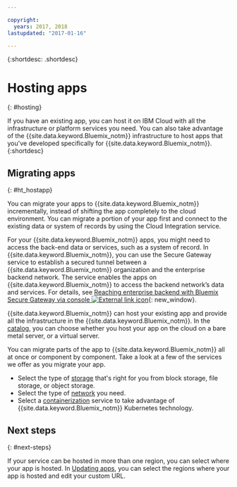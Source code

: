 ```yaml
---

copyright:
  years: 2017, 2018
lastupdated: "2017-01-16"

---
```


{:shortdesc: .shortdesc}

# Hosting apps
{: #hosting}

If you have an existing app, you can host it on IBM Cloud with all the infrastructure or platform services you need. You can also take advantage of the {{site.data.keyword.Bluemix_notm}} infrastructure to host apps that you've developed specifically for {{site.data.keyword.Bluemix_notm}}.
{:shortdesc}

## Migrating apps
{: #ht_hostapp}

You can migrate your apps to {{site.data.keyword.Bluemix_notm}} incrementally, instead of shifting the app completely to the cloud environment. You can migrate a portion of your app first and connect to the existing data or system of records by using the Cloud Integration service.

For your {{site.data.keyword.Bluemix_notm}} apps, you might need to access the back-end data or services, such as a system of record. In {{site.data.keyword.Bluemix_notm}}, you can use the Secure Gateway service to establish a secured tunnel between a {{site.data.keyword.Bluemix_notm}} organization and the enterprise backend network. The service enables the apps on {{site.data.keyword.Bluemix_notm}} to access the backend network’s data and services. For details, see [Reaching enterprise backend with Bluemix Secure Gateway via console ![External link icon](../icons/launch-glyph.svg)](https://developer.ibm.com/bluemix/2015/04/01/reaching-enterprise-backend-bluemix-secure-gateway/){: new_window}.

{{site.data.keyword.Bluemix_notm}} can host your existing app and provide all the infrastructure in the {{site.data.keyword.Bluemix_notm}}. In the [catalog](https://console.bluemix.net/catalog/?taxonomyNavigation=apps), you can choose whether you host your app on the cloud on a  bare metal server, or a virtual server.

You can migrate parts of the app to {{site.data.keyword.Bluemix_notm}} all at once or component by component. Take a look at a few of the services we offer as you migrate your app.

* Select the type of [storage](https://console.bluemix.net/catalog/?taxonomyNavigation=apps&category=slstorage) that's right for you from block storage, file storage, or object storage.
* Select the type of [network](https://console.bluemix.net/catalog/?taxonomyNavigation=apps&category=slnetwork) you need.
* Select a [containerization](https://console.bluemix.net/catalog/?taxonomyNavigation=apps&category=containers) service to take advantage of {{site.data.keyword.Bluemix_notm}} Kubernetes technology.

## Next steps
{: #next-steps}

If your service can be hosted in more than one region, you can select where your app is hosted. In [Updating apps](updapps.html), you can select the regions where your app is hosted and edit your custom URL.
